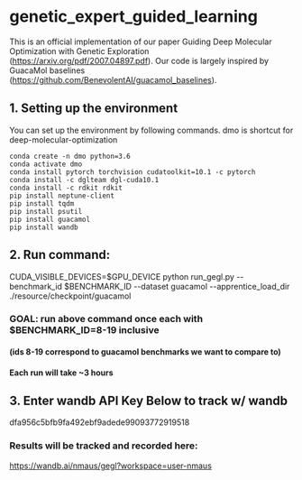 # genetic_expert_guided_learning
This is an official implementation of our paper Guiding Deep Molecular Optimization with Genetic Exploration (https://arxiv.org/pdf/2007.04897.pdf). Our code is largely inspired by GuacaMol baselines (https://github.com/BenevolentAI/guacamol_baselines).

## 1. Setting up the environment
You can set up the environment by following commands. dmo is shortcut for deep-molecular-optimization
```
conda create -n dmo python=3.6
conda activate dmo
conda install pytorch torchvision cudatoolkit=10.1 -c pytorch
conda install -c dglteam dgl-cuda10.1
conda install -c rdkit rdkit
pip install neptune-client
pip install tqdm
pip install psutil
pip install guacamol
pip install wandb
```

## 2. Run command: 
CUDA_VISIBLE_DEVICES=$GPU_DEVICE python run_gegl.py --benchmark_id $BENCHMARK_ID --dataset guacamol --apprentice_load_dir ./resource/checkpoint/guacamol

### GOAL: run above command once each with $BENCHMARK_ID=8-19 inclusive 
#### (ids 8-19 correspond to guacamol benchmarks we want to compare to)
#### Each run will take ~3 hours

## 3. Enter wandb API Key Below to track w/ wandb
dfa956c5bfb9fa492ebf9adede99093772919518

### Results will be tracked and recorded here:
https://wandb.ai/nmaus/gegl?workspace=user-nmaus
